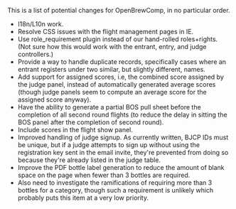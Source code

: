 This is a list of potential changes for OpenBrewComp, in no particular order.

* I18n/L10n work.
* Resolve CSS issues with the flight management pages in IE.
* Use role_requirement plugin instead of our hand-rolled roles+rights. (Not
  sure how this would work with the entrant, entry, and judge controllers.)
* Provide a way to handle duplicate records, specifically cases where an
  entrant registers under two similar, but slightly different, names.
* Add support for assigned scores, i.e, the combined score assigned by the
  judge panel, instead of automatically generated average scores (though judge
  panels seem to compute an average score for the assigned score anyway).
* Have the ability to generate a partial BOS pull sheet before the completion
  of all second round flights (to reduce the delay in sitting the BOS panel
  after the completion of second round).
* Include scores in the flight show panel.
* Improved handling of judge signup. As currently written, BJCP IDs must be
  unique, but if a judge attempts to sign up without using the registration
  key sent in the email invite, they're prevented from doing so because they're
  already listed in the judge table.
* Improve the PDF bottle label generation to reduce the amount of blank space
  on the page when fewer than 3 bottles are required.
* Also need to investigate the ramifications of requiring more than 3 bottles
  for a category, though such a requirement is unlikely which probably puts this
  item at a very low priority.
